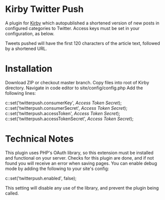 # Kirby Twitter Push

A plugin for [Kirby](http://getkirby.com) which autopublished a shortened version of new posts in
configured categories to Twitter. Access keys must be set in your configuration, as below.

Tweets pushed will have the first 120 characters of the article text, followed by a shortened URL.

# Installation

Download ZIP or checkout master branch.
Copy files into root of Kirby directory.
Navigate in code editor to site/config/config.php
Add the following lines:

c::set('twitterpush.consumerKey', *Access Token Secret*);
c::set('twitterpush.consumerSecret', *Access Token Secret*);
c::set('twitterpush.accessToken', *Access Token Secret*);
c::set('twitterpush.accessTokenSecret', *Access Token Secret*);


# Technical Notes

This plugin uses PHP's OAuth library, so this extension must be installed and functional on your server.
Checks for this plugin are done, and if not found you will receive an error when saving pages.
You can enable debug mode by adding the following to your site's config:


c::set('twitterpush.enabled', false);


This setting will disable any use of the library, and prevent the plugin being called. 